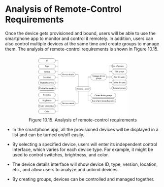 # Analysis of Remote-Control Requirements

Once the device gets provisioned and bound, users will be able to use
the smartphone app to monitor and control it remotely. In addition,
users can also control multiple devices at the same time and create
groups to manage them. The analysis of remote-control requirements is
shown in Figure 10.15.

<figure align="center">
    <img src="../../Pics/D10Z/10-15.jpg" width="70%">
    <figcaption>Figure 10.15. Analysis of remote-control requirements</figcaption>
</figure>

-   In the smartphone app, all the provisioned devices will be displayed
    in a list and can be turned on/off easily.

-   By selecting a specified device, users will enter its independent
    control interface, which varies for each device type. For example,
    it might be used to control switches, brightness, and color.

-   The device details interface will show device ID, type, version,
    location, etc., and allow users to analyze and unbind devices.

-   By creating groups, devices can be controlled and managed together.

